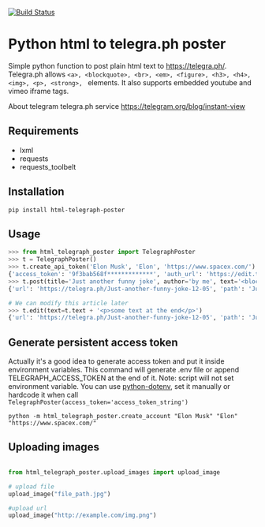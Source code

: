 [![Build Status](https://travis-ci.org/mercuree/html-telegraph-poster.svg?branch=master)](https://travis-ci.org/mercuree/html-telegraph-poster)

# Python html to telegra.ph poster

Simple python function to post plain html text to https://telegra.ph/.
Telegra.ph allows `<a>, <blockquote>, <br>, <em>, <figure>, <h3>, <h4>, <img>, <p>, <strong>, ` elements.
It also supports embedded youtube and vimeo iframe tags.

About telegram telegra.ph service https://telegram.org/blog/instant-view

## Requirements
* lxml
* requests
* requests_toolbelt

## Installation
```Shell
pip install html-telegraph-poster
```

## Usage
```python
>>> from html_telegraph_poster import TelegraphPoster
>>> t = TelegraphPoster()
>>> t.create_api_token('Elon Musk', 'Elon', 'https://www.spacex.com/') # second and third params are optional
{'access_token': '9f3bab568f*************', 'auth_url': 'https://edit.telegra.ph/auth/HFYo***********', 'author_name': 'Elon', 'short_name': 'Elon Musk', 'author_url': 'https://www.spacex.com/'}
>>> t.post(title='Just another funny joke', author='by me', text='<blockquote>Really hard way</blockquote>')
{'url': 'https://telegra.ph/Just-another-funny-joke-12-05', 'path': 'Just-another-funny-joke-12-05', 'tph_uuid': '4gFlYHCFiIBAxk***********', 'page_id': 'a38*************'}

# We can modify this article later
>>> t.edit(text=t.text + '<p>some text at the end</p>')
{'url': 'https://telegra.ph/Just-another-funny-joke-12-05', 'path': 'Just-another-funny-joke-12-05', 'tph_uuid': '4gFlYHCF*********', 'page_id': 'a381b2********'}

```
## Generate persistent access token
Actually it's a good idea to generate access token and put it inside environment variables.
This command will generate .env file or append  TELEGRAPH_ACCESS_TOKEN at the end of it.
Note: script will not set environment variable. You can use [python-dotenv](https://github.com/theskumar/python-dotenv),
set it manually or hardcode it when call `TelegraphPoster(access_token='access_token_string')`
```Shell
python -m html_telegraph_poster.create_account "Elon Musk" "Elon" "https://www.spacex.com/"
```

## Uploading images
```python

from html_telegraph_poster.upload_images import upload_image

# upload file
upload_image("file_path.jpg")

#upload url
upload_image("http://example.com/img.png")

```
